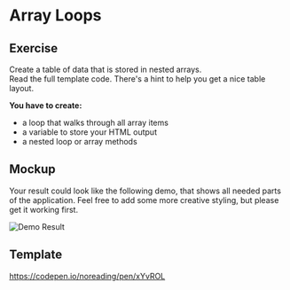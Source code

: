 # Array Loops

## Exercise

Create a table of data that is stored in nested arrays.  
Read the full template code. There's a hint to help you get a nice table layout.

__You have to create:__

- a loop that walks through all array items
- a variable to store your HTML output
- a nested loop or array methods

## Mockup

Your result could look like the following demo, that shows all needed parts of the application. Feel free to add some more creative styling, but please get it working first.  

![Demo Result](https://github.com/rkretch91/js-exercises/blob/master/exercises/array-loops/array-loops-demo.jpg?raw=true)

## Template

https://codepen.io/noreading/pen/xYvROL

